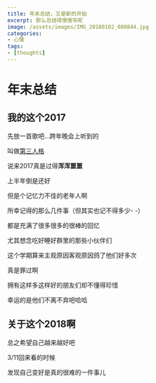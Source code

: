 ```yaml
---
title: 年末总结，又是新的开始
excerpt: 那么总结得慢慢写呢
image: /assets/images/IMG_20180102_080844.jpg
categories:
- 心情
tags:
- [thoughts]
---
```

# 年末总结

## 我的这个2017

先放一首歌吧...跨年晚会上听到的

叫做[第三人格](http://music.163.com/#/song?id=30394959&market=baiduqk)

说来2017真是过得**浑浑噩噩**

上半年倒是还好

但是个记忆力不佳的老年人啊

所幸记得的那么几件事（但其实也记不得多少- -）

都是充满了很多很多的很棒的回忆

尤其想念吃好睡好群里的那些小伙伴们

这个学期算来主观原因客观原因鸽了他们好多次

真是罪过啊

拥有这样多这样好的朋友们却不懂得珍惜

幸运的是他们不离不弃吧哈哈

## 关于这个2018啊

总之希望自己越来越好吧

3/11回来看的时候

发现自己变好是真的很难的一件事儿
